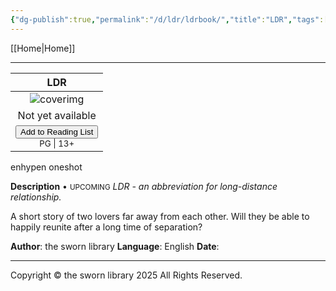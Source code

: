 ```yaml
---
{"dg-publish":true,"permalink":"/d/ldr/ldrbook/","title":"LDR","tags":["book"]}
---
```


[[Home\|Home]]

***

|                                                                  LDR                                                                  |
| :-----------------------------------------------------------------------------------------------------------------------------------: |
|                                                       ![coverimg](/img/user/d/ldr/ldrbook.jpg)                                                        |
|                                                           Not yet available                                                           |
| <button id="library-toggle" class="squared-button" onclick="toggleLibrary()">Add to Reading List</button><br><small>PG \| 13+</small> |

<div class="fake-button-container">
  <span class="fake-button">enhypen</span>
  <span class="fake-button">oneshot</span>
</div>

**Description** • <small>UPCOMING</small>
*LDR - an abbreviation for long-distance relationship.*

A short story of two lovers far away from each other. Will they be able to happily reunite after a long time of separation?

**Author**: the sworn library
**Language**: English
**Date**:

***

Copyright © the sworn library 2025
All Rights Reserved.

<script src="https://starryxoxo.github.io/treeajmgar/src/helpers/user/scripts/list.js"></script>